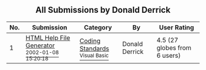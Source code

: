 ﻿<div align="center">

## All Submissions by Donald Derrick

</div>

No.  | Submission | Category | By   | User Rating
---- | ---------- | -------- | ---- | -----------
1 | [HTML Help File Generator<br /><sup>2002-01-08 15:20:18</sup>](https://github.com/Planet-Source-Code/donald-derrick-html-help-file-generator__1-30571) | [Coding Standards<br /><sup>Visual Basic</sup>](../ByCategory/coding-standards__1-43.md) | Donald Derrick | 4.5 (27 globes from 6 users)
